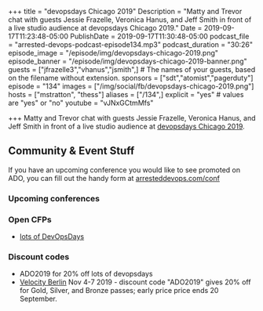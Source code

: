 +++
title = "devopsdays Chicago 2019"
Description = "Matty and Trevor chat with guests Jessie Frazelle, Veronica Hanus, and Jeff Smith in front of a live studio audience at devopsdays Chicago 2019."
Date = 2019-09-17T11:23:48-05:00
PublishDate = 2019-09-17T11:30:48-05:00
podcast_file = "arrested-devops-podcast-episode134.mp3"
podcast_duration = "30:26"
episode_image = "/episode/img/devopsdays-chicago-2019.png"
episode_banner = "/episode/img/devopsdays-chicago-2019-banner.png"
guests = ["jfrazelle3","vhanus","jsmith",] # The names of your guests, based on the filename without extension.
sponsors = ["sdt","atomist","pagerduty"]
episode = "134"
images = ["/img/social/fb/devopsdays-chicago-2019.png"]
hosts = ["mstratton", "thess"]
aliases = ["/134",]
explicit = "yes" # values are "yes" or "no"
youtube = "vJNxGCtmMfs"


+++
Matty and Trevor chat with guests Jessie Frazelle, Veronica Hanus, and Jeff Smith in front of a live studio audience at [devopsdays Chicago 2019](https://www.devopsdays.org/events/2019-chicago/welcome/).


## Community & Event Stuff

If you have an upcoming conference you would like to see promoted on ADO, you can fill out the handy form at [arresteddevops.com/conf](https://arresteddevops.com/conf)

### Upcoming conferences

### Open CFPs

- [lots of DevOpsDays](https://devopsdays.org/speaking)

### Discount codes
- ADO2019 for 20% off lots of devopsdays
- [Velocity Berlin](https://conferences.oreilly.com/velocity/vl-eu) Nov 4-7 2019 - discount code "ADO2019" gives 20% off for Gold, Silver, and Bronze passes; early price price ends 20 September.
